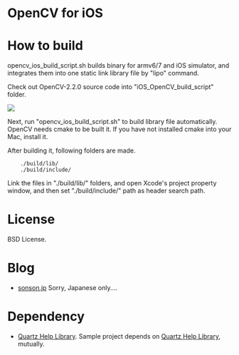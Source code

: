OpenCV for iOS
=======

How to build
=======
opencv_ios_build_script.sh builds binary for armv6/7 and iOS simulator, and integrates them into one static link library file by "lipo" command.

Check out OpenCV-2.2.0 source code into "iOS_OpenCV_build_script" folder.

![](http://sonson.jp/wp/wp-content/uploads/2011/05/opencv_ios01.png)

Next, run "opencv_ios_build_script.sh" to build library file automatically.
OpenCV needs cmake to be built it.
If you have not installed cmake into your Mac, install it.

After building it, following folders are made.

        ./build/lib/
        ./build/include/

Link the files in "./build/lib/" folders, and open Xcode's project property window, and then set "./build/include/" path as header search path.

License
=======
BSD License.

Blog
=======
 * [sonson.jp][]
Sorry, Japanese only....

Dependency
=======
 * [Quartz Help Library][]. Sample  project depends on [Quartz Help Library][], mutually.


[sonson.jp]: http://sonson.jp
[BSD License]: http://www.opensource.org/licenses/bsd-license.php
[Quartz Help Library]: https://github.com/sonsongithub/Quartz-Help-Library

